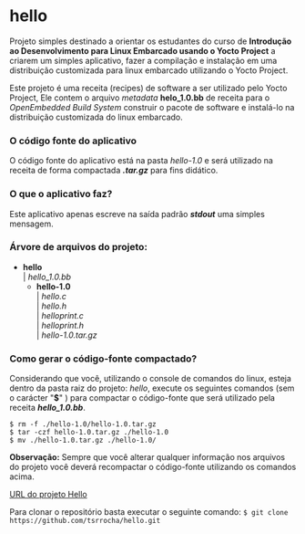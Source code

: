# hello
Projeto simples destinado a orientar os estudantes do curso de **Introdução ao Desenvolvimento para Linux Embarcado usando o Yocto Project** a criarem um simples aplicativo, fazer a compilação e instalação em uma distribuição customizada para linux embarcado utilizando o Yocto Project.

Este projeto é uma receita (recipes) de software a ser utilizado pelo Yocto Project, Ele contem o arquivo *metadata* **helo_1.0.bb** de receita para o *OpenEmbedded Build System* construir o pacote de software e instalá-lo na distribuição customizada do linux embarcado.

### O código fonte do aplicativo
O código fonte do aplicativo está na pasta *hello-1.0* e será utilizado na receita de forma compactada ***.tar.gz*** para fins didático.

### O que o aplicativo faz?
Este aplicativo apenas escreve na saída padrão ***stdout*** uma simples mensagem.

### Árvore de arquivos do projeto:
+ **hello**<br />
  |  *hello_1.0.bb*<br/>
  +  **hello-1.0**<br/>
  |  *hello.c*<br/>
  |  *hello.h*<br/>
  |  *helloprint.c*<br/>
  |  *helloprint.h*<br/>
  |  *hello-1.0.tar.gz*<br/>
  
### Como gerar o código-fonte compactado?
Considerando que você, utilizando o console de comandos do linux, esteja dentro da pasta raiz do projeto: *hello*, execute os seguintes comandos (sem o carácter "**$**" ) para compactar o código-fonte que será utilizado pela receita ***hello_1.0.bb***.

`$ rm -f ./hello-1.0/hello-1.0.tar.gz` <br/>
`$ tar -czf hello-1.0.tar.gz ./hello-1.0`<br/>
`$ mv ./hello-1.0.tar.gz ./hello-1.0/`<br/>

**Observação:** Sempre que você alterar qualquer informação nos arquivos do projeto você deverá recompactar o código-fonte utilizando os comandos acima.

[URL do projeto Hello](https://github.com/tsrrocha/hello/tree/master "Hello")

Para clonar o repositório basta executar o seguinte comando:
`$ git clone https://github.com/tsrrocha/hello.git`